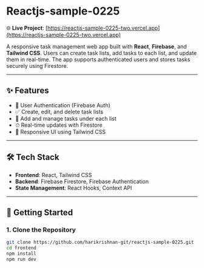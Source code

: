 # Reactjs-sample-0225

🌐 **Live Project**: [https://reactjs-sample-0225-two.vercel.app](https://reactjs-sample-0225-two.vercel.app)

A responsive task management web app built with **React**, **Firebase**, and **Tailwind CSS**. Users can create task lists, add tasks to each list, and update them in real-time. The app supports authenticated users and stores tasks securely using Firestore.

---

## ✨ Features

- 🔐 User Authentication (Firebase Auth)
- ✅ Create, edit, and delete task lists
- 📝 Add and manage tasks under each list
- ⏱ Real-time updates with Firestore
- 📱 Responsive UI using Tailwind CSS

---

## 🛠 Tech Stack

- **Frontend**: React, Tailwind CSS
- **Backend**: Firebase Firestore, Firebase Authentication
- **State Management**: React Hooks, Context API

---

## 🚀 Getting Started

### 1. Clone the Repository

```bash
git clone https://github.com/harikrishnan-git/reactjs-sample-0225.git
cd frontend
npm install
npm run dev
```
